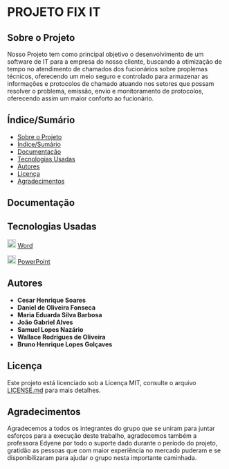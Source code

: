# PROJETO FIX IT

## Sobre o Projeto

Nosso Projeto tem como principal objetivo o desenvolvimento de um software de IT para a empresa do nosso cliente, buscando a otimização de tempo no atendimento de chamados dos fucionários sobre proplemas técnicos, oferecendo um meio seguro e controlado para armazenar as informações e protocolos de chamado  atuando nos setores que possam resolver o problema, emissão, envio e monitoramento de protocolos, oferecendo assim um maior conforto ao fucionário.


## Índice/Sumário
* [Sobre o Projeto](#Sobre-o-Projeto) 
* [Índice/Sumário](#Índice-/-Sumário)
* [Documentação](#Documentação)
* [Tecnologias Usadas](#Tecnologias-Usadas)
* [Autores](#Autores)
* [Licença](#Licença)
* [Agradecimentos](#Agradecimentos)


## Documentação



## Tecnologias Usadas



<img src="https://files.tecnoblog.net/wp-content/uploads/2016/07/word-700x438.jpg" width="20px" /> [Word](https://www.microsoft.com/pt-br/microsoft-365)

<img src="https://user-images.githubusercontent.com/103187575/172058744-cfce09c5-cec0-4986-938f-149e967017c3.png" width="20px" /> [PowerPoint](https://www.microsoft.com/pt-br/microsoft-365)





## Autores

- **Cesar Henrique Soares**
 - **Daniel de Oliveira Fonseca**
 - **Maria Eduarda Silva Barbosa**
 - **João Gabriel Alves**
 - **Samuel Lopes Nazário**
 - **Wallace Rodrigues de Oliveira**
 - **Bruno Henrique Lopes Golçaves**



## Licença
Este projeto está licenciado sob a Licença MIT, consulte o arquivo [LICENSE.md](https://github.com/samuelllopes/Projeto-Fix-IT/blob/main/LICENSE) para mais detalhes.



## Agradecimentos  

Agradecemos a todos os integrantes do grupo que se uniram para juntar esforços para a execução deste trabalho, agradecemos também a professora Edyene por todo o suporte dado durante o período do projeto, gratidão as pessoas que com maior experiência no mercado puderam e se disponibilizaram para ajudar o grupo nesta importante caminhada.
